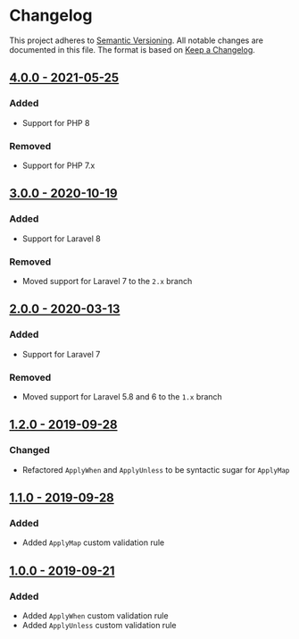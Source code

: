 # Changelog
This project adheres to [Semantic Versioning](https://semver.org). All notable changes are documented in this file. The format is based on [Keep a Changelog](https://keepachangelog.com).

## [4.0.0 - 2021-05-25](https://github.com/monooso/apposite/releases/tag/v4.0.0)
### Added
- Support for PHP 8

### Removed
- Support for PHP 7.x

## [3.0.0 - 2020-10-19](https://github.com/monooso/apposite/releases/tag/v3.0.0)
### Added
- Support for Laravel 8

### Removed
- Moved support for Laravel 7 to the `2.x` branch

## [2.0.0 - 2020-03-13](https://github.com/monooso/apposite/releases/tag/v2.0.0)
### Added
- Support for Laravel 7

### Removed
- Moved support for Laravel 5.8 and 6 to the `1.x` branch

## [1.2.0 - 2019-09-28](https://github.com/monooso/apposite/releases/tag/v1.2.0)
### Changed
- Refactored `ApplyWhen` and `ApplyUnless` to be syntactic sugar for `ApplyMap`

## [1.1.0 - 2019-09-28](https://github.com/monooso/apposite/releases/tag/v1.1.0)
### Added
- Added `ApplyMap` custom validation rule

## [1.0.0 - 2019-09-21](https://github.com/monooso/apposite/releases/tag/v1.0.0)
### Added
- Added `ApplyWhen` custom validation rule
- Added `ApplyUnless` custom validation rule
